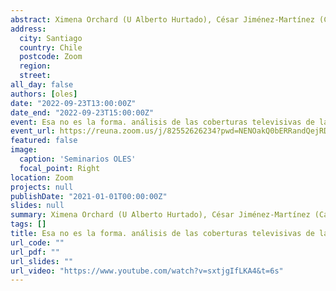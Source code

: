 ```yaml
---
abstract: Ximena Orchard (U Alberto Hurtado), César Jiménez-Martínez (Cardiff University) y Nadia Herrada (CIIR, PUC), Presentan el seminario Esa no es la forma. análisis de las coberturas televisivas de la revuelta social 
address:
  city: Santiago
  country: Chile
  postcode: Zoom
  region: 
  street: 
all_day: false
authors: [oles]
date: "2022-09-23T13:00:00Z"
date_end: "2022-09-23T15:00:00Z"
event: Esa no es la forma. análisis de las coberturas televisivas de la revuelta social
event_url: https://reuna.zoom.us/j/82552626234?pwd=NENOakQ0bERRandQejRDRHVCbUV5dz09
featured: false
image:
  caption: 'Seminarios OLES'
  focal_point: Right
location: Zoom
projects: null
publishDate: "2021-01-01T00:00:00Z"
slides: null
summary: Ximena Orchard (U Alberto Hurtado), César Jiménez-Martínez (Cardiff University) y Nadia Herrada (CIIR, PUC), Presentan el seminario Esa no es la forma. análisis de las coberturas televisivas de la revuelta social
tags: []
title: Esa no es la forma. análisis de las coberturas televisivas de la revuelta social 
url_code: ""
url_pdf: ""
url_slides: ""
url_video: "https://www.youtube.com/watch?v=sxtjgIfLKA4&t=6s"
---
```






